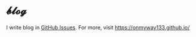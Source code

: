 # 𝓫𝓵𝓸𝓰

I write blog in [GitHub Issues](https://github.com/onmyway133/blog/issues). For more, visit https://onmyway133.github.io/
